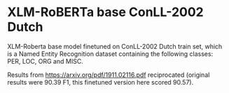 # XLM-RoBERTa base ConLL-2002 Dutch

XLM-Roberta base model finetuned on ConLL-2002 Dutch train set, which is a Named Entity Recognition dataset containing the following classes: PER, LOC, ORG and MISC. 

Results from https://arxiv.org/pdf/1911.02116.pdf reciprocated (original results were 90.39 F1, this finetuned version here scored 90.57). 